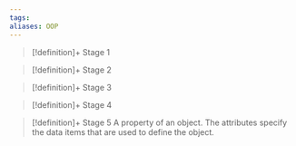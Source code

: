 ```yaml
---
tags:
aliases: OOP
---
```


> [!definition]+ Stage 1
>

> [!definition]+ Stage 2
>

> [!definition]+ Stage 3
>

> [!definition]+ Stage 4
>

> [!definition]+ Stage 5
> A property of an object. The attributes specify the data items that are used to define the object.



